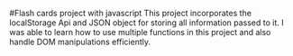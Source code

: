 #Flash cards project with javascript
This project incorporates the localStorage Api and JSON object for storing all information passed to it. I was able to learn how to use multiple functions in this project and also handle DOM manipulations efficiently.
